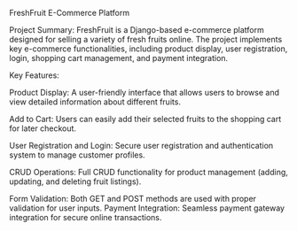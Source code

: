 FreshFruit E-Commerce Platform

Project Summary: FreshFruit is a Django-based e-commerce platform designed for selling a variety of fresh fruits online. The project implements key e-commerce functionalities, including product display, user registration, login, shopping cart management, and payment integration.

Key Features:

Product Display: A user-friendly interface that allows users to browse and view detailed information about different fruits. 

Add to Cart: Users can easily add their selected fruits to the shopping cart for later checkout.

User Registration and Login: Secure user registration and authentication system to manage customer profiles.

CRUD Operations: Full CRUD functionality for product management (adding, updating, and deleting fruit listings). 

Form Validation: Both GET and POST methods are used with proper validation for user inputs. Payment Integration: Seamless payment gateway integration for secure online transactions.
